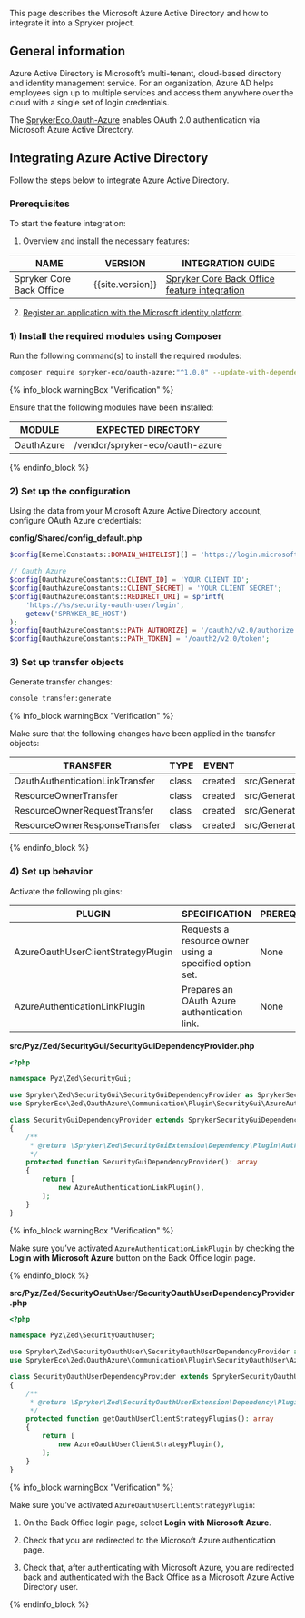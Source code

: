 

This page describes the Microsoft Azure Active Directory and how to integrate it into a Spryker project.

## General information

Azure Active Directory is Microsoft’s multi-tenant, cloud-based directory and identity management service. For an organization, Azure AD helps employees sign up to multiple services and access them anywhere over the cloud with a single set of login credentials.


The [SprykerEco.Oauth-Azure](https://github.com/spryker-eco/oauth-azure) enables OAuth 2.0 authentication via Microsoft Azure Active Directory.

## Integrating Azure Active Directory

Follow the steps below to integrate Azure Active Directory.

### Prerequisites

To start the feature integration:

1. Overview and install the necessary features:


| NAME | VERSION | INTEGRATION GUIDE |
| --- | --- | --- |
| Spryker Core Back Office | {{site.version}} | [Spryker Core Back Office feature integration](/docs/scos/dev/feature-integration-guides/{{site.version}}/spryker-core-back-office-feature-integration.html) |


2. [Register an application with the Microsoft identity platform](https://docs.microsoft.com/en-us/azure/active-directory/develop/quickstart-register-app).

### 1) Install the required modules using Composer

Run the following command(s) to install the required modules:

```bash
composer require spryker-eco/oauth-azure:"^1.0.0" --update-with-dependencies
```

{% info_block warningBox "Verification" %}

Ensure that the following modules have been installed:

| MODULE | EXPECTED DIRECTORY |
| --- | --- |
| OauthAzure | /vendor/spryker-eco/oauth-azure |

{% endinfo_block %}

### 2) Set up the configuration

Using the data from your Microsoft Azure Active Directory account, configure OAuth Azure credentials:

**config/Shared/config_default.php**

```php
$config[KernelConstants::DOMAIN_WHITELIST][] = 'https://login.microsoftonline.com/';

// Oauth Azure
$config[OauthAzureConstants::CLIENT_ID] = 'YOUR CLIENT ID';
$config[OauthAzureConstants::CLIENT_SECRET] = 'YOUR CLIENT SECRET';
$config[OauthAzureConstants::REDIRECT_URI] = sprintf(
    'https://%s/security-oauth-user/login',
    getenv('SPRYKER_BE_HOST')
);
$config[OauthAzureConstants::PATH_AUTHORIZE] = '/oauth2/v2.0/authorize';
$config[OauthAzureConstants::PATH_TOKEN] = '/oauth2/v2.0/token';
```

### 3) Set up transfer objects

Generate transfer changes:

```bash
console transfer:generate
```

{% info_block warningBox "Verification" %}

Make sure that the following changes have been applied in the transfer objects:

| TRANSFER | TYPE | EVENT | PATH |
| --- | --- | --- | --- |
| OauthAuthenticationLinkTransfer | class | created | src/Generated/Shared/Transfer/OauthAuthenticationLinkTransfer |
|ResourceOwnerTransfer| class| created| src/Generated/Shared/Transfer/ResourceOwner|
| ResourceOwnerRequestTransfer |class| created| src/Generated/Shared/Transfer/ResourceOwnerRequestTransfer|
| ResourceOwnerResponseTransfer |class| created| src/Generated/Shared/Transfer/ResourceOwnerResponseTransfer|

{% endinfo_block %}

### 4) Set up behavior

Activate the following plugins:

| PLUGIN | SPECIFICATION | PREREQUISITES | NAMESPACE |
| --- | --- | --- | --- |
| AzureOauthUserClientStrategyPlugin| Requests a resource owner using a specified option set. |None |SprykerEco\Zed\OauthAzure\Communication\Plugin\SecurityOauthUser|
| AzureAuthenticationLinkPlugin| Prepares an OAuth Azure authentication link. |None| SprykerEco\Zed\OauthAzure\Communication\Plugin\SecurityGui|

**src/Pyz/Zed/SecurityGui/SecurityGuiDependencyProvider.php**

```php
<?php

namespace Pyz\Zed\SecurityGui;

use Spryker\Zed\SecurityGui\SecurityGuiDependencyProvider as SprykerSecurityGuiDependencyProvider;
use SprykerEco\Zed\OauthAzure\Communication\Plugin\SecurityGui\AzureAuthenticationLinkPlugin;

class SecurityGuiDependencyProvider extends SprykerSecurityGuiDependencyProvider
{
    /**
     * @return \Spryker\Zed\SecurityGuiExtension\Dependency\Plugin\AuthenticationLinkPluginInterface[]
     */
    protected function SecurityGuiDependencyProvider(): array
    {
        return [
            new AzureAuthenticationLinkPlugin(),
        ];
    }
}
```

{% info_block warningBox "Verification" %}

Make sure you’ve activated `AzureAuthenticationLinkPlugin` by checking the **Login with Microsoft Azure** button on the Back Office login page.

{% endinfo_block %}

**src/Pyz/Zed/SecurityOauthUser/SecurityOauthUserDependencyProvider.php**

```php
<?php

namespace Pyz\Zed\SecurityOauthUser;

use Spryker\Zed\SecurityOauthUser\SecurityOauthUserDependencyProvider as SprykerSecurityOauthUserDependencyProvider;
use SprykerEco\Zed\OauthAzure\Communication\Plugin\SecurityOauthUser\AzureOauthUserClientStrategyPlugin;

class SecurityOauthUserDependencyProvider extends SprykerSecurityOauthUserDependencyProvider
{
    /**
     * @return \Spryker\Zed\SecurityOauthUserExtension\Dependency\Plugin\OauthUserClientStrategyPluginInterface[]
     */
    protected function getOauthUserClientStrategyPlugins(): array
    {
        return [
            new AzureOauthUserClientStrategyPlugin(),
        ];
    }
}
```

{% info_block warningBox "Verification" %}


Make sure you’ve activated `AzureOauthUserClientStrategyPlugin`:

1. On the Back Office login page, select **Login with Microsoft Azure**.

2. Check that you are redirected to the Microsoft Azure authentication page.

3. Check that, after authenticating with Microsoft Azure, you are redirected back and authenticated with the Back Office as a Microsoft Azure Active Directory user.

{% endinfo_block %}
